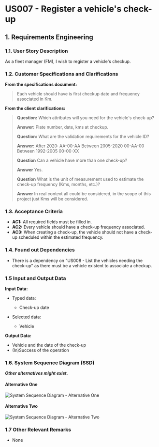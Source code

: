 # US007 - Register a vehicle's check-up
<!-- teste -->
## 1. Requirements Engineering

### 1.1. User Story Description

As a fleet manager (FM), I wish to register a vehicle's checkup.

### 1.2. Customer Specifications and Clarifications

**From the specifications document:**

>	Each vehicle should have is first checkup date and frequency associated in Km.

**From the client clarifications:**

> **Question:** Which attributes will you need for the vehicle's check-up?
>
> **Answer:** Plate number, date, kms at checkup.
>
> **Question:** What are the validation requirements for the vehicle ID?
>
> **Answer:** After 2020: AA-00-AA Between 2005-2020 00-AA-00
Between 1992-2005 00-00-XX
>
>**Question** Can a vehicle have more than one check-up?
>
> **Answer** Yes.
>
> **Question** What is the unit of measurement used to estimate the check-up frequency (Kms, months, etc.)?
>
> **Answer** In real context all could be considered, in the scope of this project just Kms will be considered.

### 1.3. Acceptance Criteria

* **AC1:** All required fields must be filled in.
* **AC2:** Every vehicle should have a check-up frequency associated.
* **AC3:** When creating a check-up, the vehicle should not have a check-up scheduled within the estimated frequency.

### 1.4. Found out Dependencies

* There is a dependency on "US008 - List the vehicles needing the check-up" as there must be a vehicle existent to associate a checkup.

### 1.5 Input and Output Data

**Input Data:**

* Typed data:
  * Check-up date

* Selected data:
  * Vehicle

**Output Data:**

* Vehicle and the date of the check-up
* (In)Success of the operation

### 1.6. System Sequence Diagram (SSD)

**_Other alternatives might exist._**

#### Alternative One

![System Sequence Diagram - Alternative One](svg/us007-system-sequence-diagram-alternative-one.svg)

#### Alternative Two

![System Sequence Diagram - Alternative Two](svg/us007-system-sequence-diagram-alternative-two.svg)

### 1.7 Other Relevant Remarks

* None